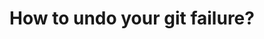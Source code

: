---
title: How to undo your git failure?
tags: [External Post, Git]
style: fill
color: warning
description: Using `git reflog` and `git reset` to save your code.
external_url: https://github.com/udaygirish/udaygirish.github.io/blob/old_web_stat/resume/Uday_Girish_ShortCV.pdf
---